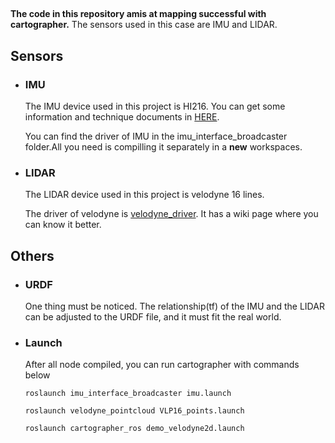 ## 
**The code in this repository amis at mapping successful with cartographer.**
The sensors used in this case are IMU and LIDAR.
## Sensors
- ### IMU
  The IMU device used in this project is HI216. You can get some information and technique documents in [HERE](http://www.hipnuc.com/).

  You can find the driver of IMU in the imu_interface_broadcaster folder.All you need is compilling it separately in a **new** workspaces.

- ### LIDAR
  The LIDAR device used in this project is velodyne 16 lines.
  
  The driver of velodyne is [velodyne_driver](http://wiki.ros.org/velodyne_driver). It has a wiki page where you can know it better.

## Others

- ### URDF
  One thing must be noticed. The relationship(tf) of the IMU and the LIDAR can be adjusted to the URDF file, and it must fit the real world.
  
- ### Launch 
  After all node compiled, you can run cartographer with commands below
  
  `roslaunch imu_interface_broadcaster imu.launch`
  
  `roslaunch velodyne_pointcloud VLP16_points.launch`
  
  `roslaunch cartographer_ros demo_velodyne2d.launch`
  
